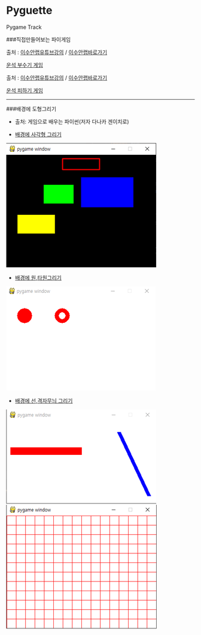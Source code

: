 # Pyguette
Pygame Track

 ###직접만들어보는 파이게임
 
출처 : [이수안랩유튜브강의](https://www.youtube.com/watch?v=-e_5sOsKqrU&feature=emb_logo)  / [이수안랩바로가기](http://suanlab.com/)

[운석 부수기 게임](./PyShooting/pygameshooting.py)

출처 : [이수안랩유튜브강의](https://www.youtube.com/watch?time_continue=2000&v=TQKxx5WwIe8&feature=emb_logo) / [이수안랩바로가기](http://suanlab.com/)

[운석 피하기 게임](./PySpaceship/pyspaceship.py)

-----------------------------------------------------------
 ###배경에 도형그리기
+ 출처: 게임으로 배우는 파이썬(저자 다나카 겐이치로)

+ [배경에 사각형 그리기](./PygameOne.py)

![사각형그리기](./img/rect.PNG)

+ [배경에 원,타원그리기](./PygameTwo.py)

![원그리기](./img/원.PNG)

+ [배경에 선,격자무늬 그리기](./PygameThree.py)

![선,격자무늬 그리기](./img/선그리기.PNG)
![선,격자무늬 그리기](./img/격자무늬.PNG)

